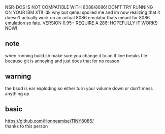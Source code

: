 NSR-DOS IS NOT COMPATIBLE WITH 8088/8086!
DON'T TRY RUNNING ON YOUR IBM XT!!
idk why but qemu spoiled me and im now realizing that it doesn't actually work on an actual 8086 emulator thats meant for 8086 emulation so fate.
VERSION 0.95+ REQUIRE A 286! HOPEFULLY IT WORKS NOW!
## note
when running build.sh make sure you change it to an lf line breaks file because git is annoying and just does that for no reason
## warning
the bsod is ear exploding so either turn your volume down or don't mess anything up
## basic
https://github.com/Honneamise/TINY8086/<br />
thanks to this person